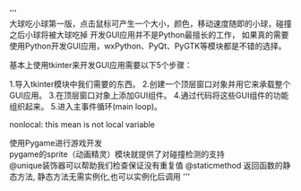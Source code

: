 '''     
大球吃小球第一版，点击鼠标可产生一个大小，颜色，移动速度随即的小球，碰撞之后小球将被大球吃掉
开发GUI应用并不是Python最擅长的工作， 
如果真的需要使用Python开发GUI应用，wxPython、PyQt、PyGTK等模块都是不错的选择。
 
基本上使用tkinter来开发GUI应用需要以下5个步骤：

1.导入tkinter模块中我们需要的东西。
2.创建一个顶层窗口对象并用它来承载整个GUI应用。
3.在顶层窗口对象上添加GUI组件。
4.通过代码将这些GUI组件的功能组织起来。
5.进入主事件循环(main loop)。

nonlocal: this mean is not local variable   

使用Pygame进行游戏开发  
pygame的sprite（动画精灵）模块就提供了对碰撞检测的支持   
@unique装饰器可以帮助我们检查保证没有重复值
@staticmethod 返回函数的静态方法, 静态方法无需实例化,也可以实例化后调用
'''
